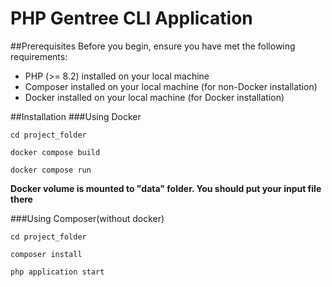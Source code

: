 # PHP Gentree CLI Application


##Prerequisites
Before you begin, ensure you have met the following requirements:

- PHP (>= 8.2) installed on your local machine
- Composer installed on your local machine (for non-Docker installation)
- Docker installed on your local machine (for Docker installation)

##Installation
###Using Docker

``cd project_folder``

``docker compose build``

``docker compose run``

**Docker volume is mounted to "data" folder. You should put your input file there**

###Using Composer(without docker)

``cd project_folder``

``composer install``

``php application start``

